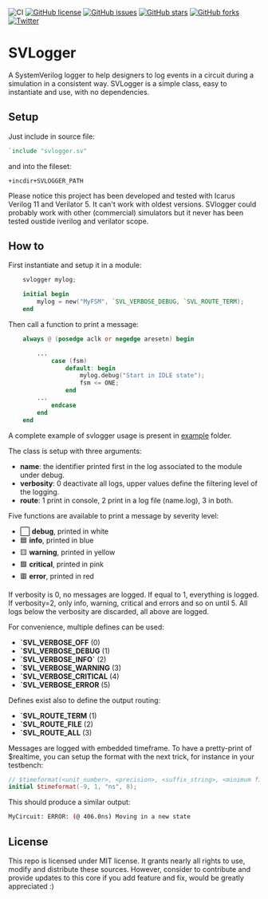 ![CI](https://github.com/dpretet/svlogger/actions/workflows/ci.yaml/badge.svg?branch=main)
[![GitHub license](https://img.shields.io/github/license/dpretet/svlogger)](https://github.com/dpretet/svlogger/blob/master/LICENSE)
[![GitHub issues](https://img.shields.io/github/issues/dpretet/svlogger)](https://github.com/dpretet/svlogger/issues)
[![GitHub stars](https://img.shields.io/github/stars/dpretet/svlogger)](https://github.com/dpretet/svlogger/stargazers)
[![GitHub forks](https://img.shields.io/github/forks/dpretet/svlogger)](https://github.com/dpretet/svlogger/network)
[![Twitter](https://img.shields.io/twitter/url/https/github.com/dpretet/svlogger?style=social)](https://twitter.com/intent/tweet?text=Wow:&url=https%3A%2F%2Fgithub.com%2Fdpretet%2Fsvlogger)

# SVLogger

A SystemVerilog logger to help designers to log events in a circuit during a
simulation in a consistent way. SVLogger is a simple class, easy to instantiate
and use, with no dependencies.

## Setup

Just include in source file:

```verilog
`include "svlogger.sv"
```

and into the fileset:

```
+incdir+SVLOGGER_PATH
```

Please notice this project has been developed and tested with Icarus Verilog 11 and Verilator 5. It
can't work with oldest versions. SVlogger could probably work with other (commercial) simulators but
it never has been tested oustide iverilog and verilator scope.

## How to

First instantiate and setup it in a module:

```verilog
    svlogger mylog;

    initial begin
        mylog = new("MyFSM", `SVL_VERBOSE_DEBUG, `SVL_ROUTE_TERM);
    end
```

Then call a function to print a message:

```verilog
    always @ (posedge aclk or negedge aresetn) begin

        ...
            case (fsm)
                default: begin
                    mylog.debug("Start in IDLE state");
                    fsm <= ONE;
                end
        ...
            endcase
        end
    end
```

A complete example of svlogger usage is present in [example](./example) folder.

The class is setup with three arguments:
- **name**: the identifier printed first in the log associated to the
  module under debug.
- **verbosity**: 0 deactivate all logs, upper values define the filtering level
  of the logging.
- **route**: 1 print in console, 2 print in a log file (name.log), 3 in both.


Five functions are available to print a message by severity level:
- ⬜️ **debug**, printed in white
- 🟦 **info**, printed in blue
- 🟨 **warning**, printed in yellow
- 🟪 **critical**, printed in pink
- 🟥 **error**, printed in red


If verbosity is 0, no messages are logged. If equal to 1, everything is logged.
If verbosity=2, only info, warning, critical and errors and so on until 5. All
logs below the verbosity are discarded, all above are logged.

For convenience, multiple defines can be used:
- **\`SVL_VERBOSE_OFF** (0)
- **\`SVL_VERBOSE_DEBUG** (1)
- **\`SVL_VERBOSE_INFO`** (2)
- **\`SVL_VERBOSE_WARNING** (3)
- **\`SVL_VERBOSE_CRITICAL** (4)
- **\`SVL_VERBOSE_ERROR** (5)

Defines exist also to define the output routing:
- **\`SVL_ROUTE_TERM** (1)
- **\`SVL_ROUTE_FILE** (2)
- **\`SVL_ROUTE_ALL** (3)

Messages are logged with embedded timeframe. To have a pretty-print of $realtime,
you can setup the format with the next trick, for instance in your testbench:

```verilog
// $timeformat(<unit_number>, <precision>, <suffix_string>, <minimum field width>);
initial $timeformat(-9, 1, "ns", 8);
```

This should produce a similar output:

```bash
MyCircuit: ERROR: (@ 406.0ns) Moving in a new state
```

## License

This repo is licensed under MIT license. It grants nearly all rights to use,
modify and distribute these sources. However, consider to contribute and provide
updates to this core if you add feature and fix, would be greatly appreciated :)

